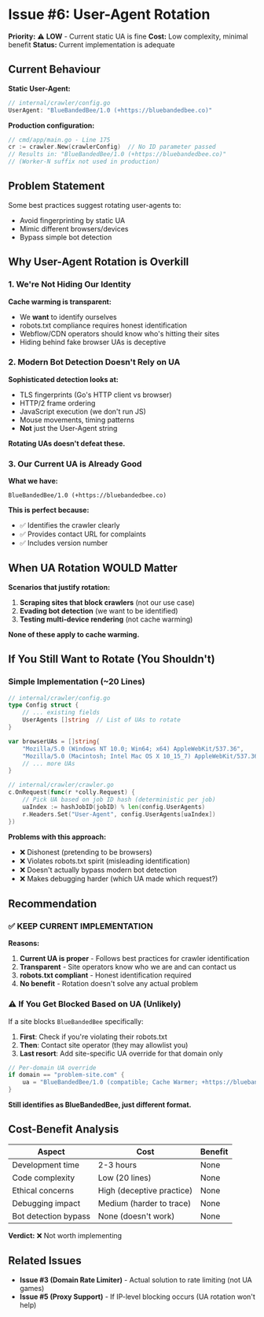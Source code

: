 # Issue #6: User-Agent Rotation

**Priority:** ⚠️ **LOW** - Current static UA is fine **Cost:** Low complexity,
minimal benefit **Status:** Current implementation is adequate

## Current Behaviour

**Static User-Agent:**

```go
// internal/crawler/config.go
UserAgent: "BlueBandedBee/1.0 (+https://bluebandedbee.co)"
```

**Production configuration:**

```go
// cmd/app/main.go - Line 175
cr := crawler.New(crawlerConfig)  // No ID parameter passed
// Results in: "BlueBandedBee/1.0 (+https://bluebandedbee.co)"
// (Worker-N suffix not used in production)
```

## Problem Statement

Some best practices suggest rotating user-agents to:

- Avoid fingerprinting by static UA
- Mimic different browsers/devices
- Bypass simple bot detection

## Why User-Agent Rotation is Overkill

### 1. We're Not Hiding Our Identity

**Cache warming is transparent:**

- We **want** to identify ourselves
- robots.txt compliance requires honest identification
- Webflow/CDN operators should know who's hitting their sites
- Hiding behind fake browser UAs is deceptive

### 2. Modern Bot Detection Doesn't Rely on UA

**Sophisticated detection looks at:**

- TLS fingerprints (Go's HTTP client vs browser)
- HTTP/2 frame ordering
- JavaScript execution (we don't run JS)
- Mouse movements, timing patterns
- **Not** just the User-Agent string

**Rotating UAs doesn't defeat these.**

### 3. Our Current UA is Already Good

**What we have:**

```
BlueBandedBee/1.0 (+https://bluebandedbee.co)
```

**This is perfect because:**

- ✅ Identifies the crawler clearly
- ✅ Provides contact URL for complaints
- ✅ Includes version number

## When UA Rotation WOULD Matter

**Scenarios that justify rotation:**

1. **Scraping sites that block crawlers** (not our use case)
2. **Evading bot detection** (we want to be identified)
3. **Testing multi-device rendering** (not cache warming)

**None of these apply to cache warming.**

## If You Still Want to Rotate (You Shouldn't)

### Simple Implementation (~20 Lines)

```go
// internal/crawler/config.go
type Config struct {
    // ... existing fields
    UserAgents []string  // List of UAs to rotate
}

var browserUAs = []string{
    "Mozilla/5.0 (Windows NT 10.0; Win64; x64) AppleWebKit/537.36",
    "Mozilla/5.0 (Macintosh; Intel Mac OS X 10_15_7) AppleWebKit/537.36",
    // ... more UAs
}

// internal/crawler/crawler.go
c.OnRequest(func(r *colly.Request) {
    // Pick UA based on job ID hash (deterministic per job)
    uaIndex := hashJobID(jobID) % len(config.UserAgents)
    r.Headers.Set("User-Agent", config.UserAgents[uaIndex])
})
```

**Problems with this approach:**

- ❌ Dishonest (pretending to be browsers)
- ❌ Violates robots.txt spirit (misleading identification)
- ❌ Doesn't actually bypass modern bot detection
- ❌ Makes debugging harder (which UA made which request?)

## Recommendation

### ✅ **KEEP CURRENT IMPLEMENTATION**

**Reasons:**

1. **Current UA is proper** - Follows best practices for crawler identification
2. **Transparent** - Site operators know who we are and can contact us
3. **robots.txt compliant** - Honest identification required
4. **No benefit** - Rotation doesn't solve any actual problem

### ⚠️ **If You Get Blocked Based on UA** (Unlikely)

If a site blocks `BlueBandedBee` specifically:

1. **First**: Check if you're violating their robots.txt
2. **Then**: Contact site operator (they may allowlist you)
3. **Last resort**: Add site-specific UA override for that domain only

```go
// Per-domain UA override
if domain == "problem-site.com" {
    ua = "BlueBandedBee/1.0 (compatible; Cache Warmer; +https://bluebandedbee.co)"
}
```

**Still identifies as BlueBandedBee, just different format.**

## Cost-Benefit Analysis

| Aspect               | Cost                      | Benefit |
| -------------------- | ------------------------- | ------- |
| Development time     | 2-3 hours                 | None    |
| Code complexity      | Low (20 lines)            | None    |
| Ethical concerns     | High (deceptive practice) | None    |
| Debugging impact     | Medium (harder to trace)  | None    |
| Bot detection bypass | None (doesn't work)       | None    |

**Verdict:** ❌ Not worth implementing

## Related Issues

- **Issue #3 (Domain Rate Limiter)** - Actual solution to rate limiting (not UA
  games)
- **Issue #5 (Proxy Support)** - If IP-level blocking occurs (UA rotation won't
  help)
